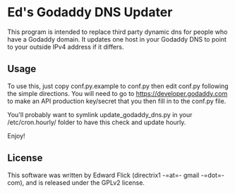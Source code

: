 Ed's Godaddy DNS Updater
========================

This program is intended to replace third party dynamic dns for people
who have a Godaddy domain. It updates one host in your Godaddy DNS
to point to your outside IPv4 address if it differs.

Usage
-----

To use this, just copy conf.py.example to conf.py then edit conf.py following
the simple directions. You will need to go to https://developer.godaddy.com to
make an API production key/secret that you then fill in to the conf.py file.

You'll probably want to symlink update_godaddy_dns.py in your /etc/cron.hourly/
folder to have this check and update hourly.

Enjoy!

License
-------

This software was written by Edward Flick (directrix1 -=at=- gmail -=dot=- com),
and is released under the GPLv2 license.
